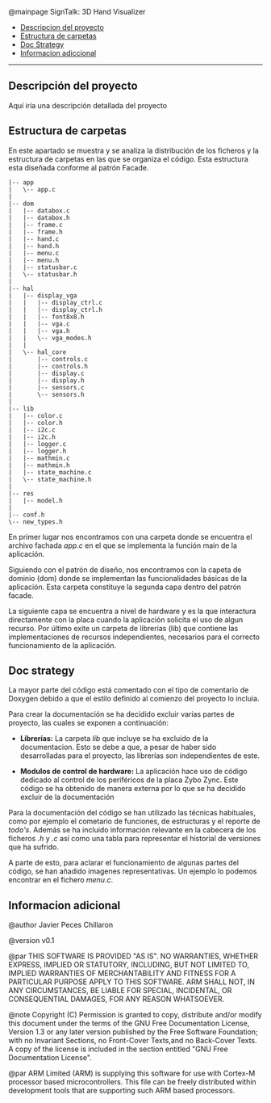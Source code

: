 @mainpage SignTalk: 3D Hand Visualizer

*   [Descripcion del proyecto](#overview)
*   [Estructura de carpetas](#folderstruc)
*   [Doc Strategy](#docstrategy)
*   [Informacion adiccional](#info)

* * *

<h2 id="overview">Descripción del proyecto</h2>

Aquí iría una descripción detallada del proyecto

<h2 id="folderstruc">Estructura de carpetas</h2>

En este apartado se muestra y se analiza la distribución de los ficheros y la estructura de carpetas en las que se organiza el código. Esta estructura esta diseñada conforme al patrón Facade.

    |-- app
	|   \-- app.c
	|
	|-- dom
    |   |-- databox.c
	|   |-- databox.h
	|   |-- frame.c
	|   |-- frame.h
	|   |-- hand.c
	|   |-- hand.h
	|   |-- menu.c
	|   |-- menu.h
    |   |-- statusbar.c
	|   \-- statusbar.h
	|	
	|-- hal
	|   |-- display_vga
	|   |   |-- display_ctrl.c
	|   |   |-- display_ctrl.h
	|   |   |-- font8x8.h
	|   |   |-- vga.c
	|   |   |-- vga.h
 	|   |   \-- vga_modes.h
	|	|
	|   \-- hal_core
	|       |-- controls.c
 	|       |-- controls.h
	|       |-- display.c
	|       |-- display.h
	|       |-- sensors.c
	|       \-- sensors.h
	|
	|-- lib
	|   |-- color.c
	|   |-- color.h
	|   |-- i2c.c
	|   |-- i2c.h
    |   |-- logger.c
    |   |-- logger.h
	|   |-- mathmin.c
	|   |-- mathmin.h
	|   |-- state_machine.c
	|   \-- state_machine.h
	|
    |-- res
    |   |-- model.h
    |
	|-- conf.h
	\-- new_types.h

En primer lugar nos encontramos con una carpeta donde se encuentra el archivo fachada *app.c* en el que se implementa la función main de la aplicación. 

Siguiendo con el patrón de diseño, nos encontramos con la capeta de dominio (dom) donde se implementan las funcionalidades básicas de la aplicación. Esta carpeta constituye la segunda capa dentro del patrón facade. 

La siguiente capa se encuentra a nivel de hardware y es la que interactura directamente con la placa cuando la aplicación solicita el uso de algun recurso. Por último exite un carpeta de librerías (lib) que contiene las implementaciones de recursos independientes, necesarios para el correcto funcionamiento de la aplicación.

<h2 id="docstrategy">Doc strategy</h2>

La mayor parte del código está comentado con el tipo de comentario de Doxygen debido a que el estilo definido al comienzo del proyecto lo incluia. 

Para crear la documentación se ha decidido excluir varias partes de proyecto, las cuales se exponen a continuación:

*	__Librerías:__ La carpeta *lib* que incluye se ha excluido de la documentacion. Esto se debe a que, a pesar de haber sido desarrolladas para el proyecto, las librerías son independientes de este.

*	__Modulos de control de hardware:__ La aplicación hace uso de código dedicado al control de los periféricos de la placa Zybo Zync. Este código se ha obtenido de manera externa por lo que se ha decidido excluir de la documentación

Para la documentación del código se han utilizado las técnicas habituales, como por ejemplo el cometario de funciones, de estructuras y el reporte de *todo's*. Además se ha incluido información relevante en la cabecera de los ficheros *.h* y *.c* así como una tabla para representar el historial de versiones que ha sufrido.

A parte de esto, para aclarar el funcionamiento de algunas partes del código, se han añadido imagenes representativas. Un ejemplo lo podemos encontrar en el fichero *menu.c*.

<h2 id="info">Informacion adicional</h2>
@author Javier Peces Chillaron 

@version v0.1

@par THIS SOFTWARE IS PROVIDED "AS IS". NO WARRANTIES, WHETHER EXPRESS, IMPLIED OR STATUTORY, INCLUDING, BUT NOT LIMITED TO, IMPLIED WARRANTIES OF MERCHANTABILITY AND FITNESS FOR A PARTICULAR PURPOSE APPLY TO THIS SOFTWARE. ARM SHALL NOT, IN ANY CIRCUMSTANCES, BE LIABLE FOR SPECIAL, INCIDENTAL, OR CONSEQUENTIAL DAMAGES, FOR ANY REASON WHATSOEVER.

@note Copyright (C)  Permission is granted to copy, distribute and/or modify this document under the terms of the GNU Free Documentation License, Version 1.3 or any later version published by the Free Software Foundation; with no Invariant Sections, no Front-Cover Texts,and no Back-Cover Texts. A copy of the license is included in the section entitled "GNU Free Documentation License".

@par ARM Limited (ARM) is supplying this software for use with Cortex-M processor based microcontrollers. This file can be freely distributed within development tools that are supporting such ARM based processors.
  
 
